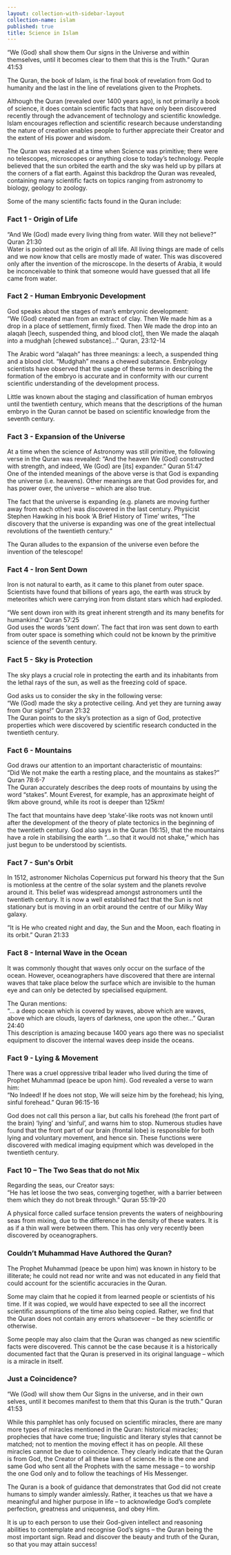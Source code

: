 ```yaml
---
layout: collection-with-sidebar-layout
collection-name: islam
published: true
title: Science in Islam
---
```

“We (God) shall show them Our signs in the Universe and within themselves, until it becomes clear to them that this is the Truth.” Quran 41:53

The Quran, the book of Islam, is the final book of revelation from God to humanity and the last in the line of revelations given to the Prophets.

Although the Quran (revealed over 1400 years ago), is not primarily a book of science, it does contain scientific facts that have only been discovered recently through the advancement of technology and scientific knowledge. Islam encourages reflection and scientific research because understanding the nature of creation enables people to further appreciate their Creator and the extent of His power and wisdom.

The Quran was revealed at a time when Science was primitive; there were no telescopes, microscopes or anything close to today’s technology. People believed that the sun orbited the earth and the sky was held up by pillars at the corners of a flat earth. Against this backdrop the Quran was revealed, containing many scientific facts on topics ranging from astronomy to biology, geology to zoology.

Some of the many scientific facts found in the Quran include:

### Fact 1 - Origin of Life
“And We (God) made every living thing from water. Will they not believe?” Quran 21:30  
Water is pointed out as the origin of all life. All living things are made of cells and we now know that cells are mostly made of water. This was discovered only after the invention of the microscope. In the deserts of Arabia, it would be inconceivable to think that someone would have guessed that all life came from water.

### Fact 2 - Human Embryonic Development
God speaks about the stages of man’s embryonic development:  
“We (God) created man from an extract of clay. Then We made him as a drop in a place of settlement, firmly fixed. Then We made the drop into an alaqah [leech, suspended thing, and blood clot], then We made the alaqah into a mudghah [chewed substance]…” Quran, 23:12-14

The Arabic word “alaqah” has three meanings: a leech, a suspended thing and a blood clot. “Mudghah” means a chewed substance. Embryology scientists have observed that the usage of these terms in describing the formation of the embryo is accurate and in conformity with our current scientific understanding of the development process.

Little was known about the staging and classification of human embryos until the twentieth century, which means that the descriptions of the human embryo in the Quran cannot be based on scientific knowledge from the seventh century.

### Fact 3 - Expansion of the Universe
At a time when the science of Astronomy was still primitive, the following verse in the Quran was revealed:
“And the heaven We (God) constructed with strength, and indeed, We (God) are [its] expander.” Quran 51:47  
One of the intended meanings of the above verse is that God is expanding the universe (i.e. heavens). Other meanings are that God provides for, and has power over, the universe – which are also true.

The fact that the universe is expanding (e.g. planets are moving further away from each other) was discovered in the last century. Physicist Stephen Hawking in his book ‘A Brief History of Time’ writes, “The discovery that the universe is expanding was one of the great intellectual revolutions of the twentieth century.”

The Quran alludes to the expansion of the universe even before the invention of the telescope!

### Fact 4 - Iron Sent Down
Iron is not natural to earth, as it came to this planet from outer space. Scientists have found that billions of years ago, the earth was struck by meteorites which were carrying iron from distant stars which had exploded.

“We sent down iron with its great inherent strength and its many benefits for humankind.” Quran 57:25  
God uses the words ‘sent down’. The fact that iron was sent down to earth from outer space is something which could not be known by the primitive science of the seventh century.

### Fact 5 - Sky is Protection
The sky plays a crucial role in protecting the earth and its inhabitants from the lethal rays of the sun, as well as the freezing cold of space.

God asks us to consider the sky in the following verse:  
“We (God) made the sky a protective ceiling. And yet they are turning away from Our signs!” Quran 21:32  
The Quran points to the sky’s protection as a sign of God, protective properties which were discovered by scientific research conducted in the twentieth century.

### Fact 6 - Mountains
God draws our attention to an important characteristic of mountains:  
“Did We not make the earth a resting place, and the mountains as stakes?” Quran 78:6-7  
The Quran accurately describes the deep roots of mountains by using the word “stakes”. Mount Everest, for example, has an approximate height of 9km above ground, while its root is deeper than 125km!

The fact that mountains have deep ‘stake’-like roots was not known until after the development of the theory of plate tectonics in the beginning of the twentieth century. God also says in the Quran (16:15), that the mountains have a role in stabilising the earth “…so that it would not shake,” which has just begun to be understood by scientists.

### Fact 7 - Sun's Orbit
In 1512, astronomer Nicholas Copernicus put forward his theory that the Sun is motionless at the centre of the solar system and the planets revolve around it. This belief was widespread amongst astronomers until the twentieth century. It is now a well established fact that the Sun is not stationary but is moving in an orbit around the centre of our Milky Way galaxy.

“It is He who created night and day, the Sun and the Moon, each floating in its orbit.” Quran 21:33

### Fact 8 - Internal Wave in the Ocean
It was commonly thought that waves only occur on the surface of the ocean. However, oceanographers have discovered that there are internal waves that take place below the surface which are invisible to the human eye and can only be detected by specialised equipment.

The Quran mentions:  
“… a deep ocean which is covered by waves, above which are waves, above which are clouds, layers of darkness, one upon the other…” Quran 24:40  
This description is amazing because 1400 years ago there was no specialist equipment to discover the internal waves deep inside the oceans.

### Fact 9 - Lying & Movement
There was a cruel oppressive tribal leader who lived during the time of Prophet Muhammad (peace be upon him). God revealed a verse to warn him:  
“No Indeed! If he does not stop, We will seize him by the forehead; his lying, sinful forehead.” Quran 96:15-16

God does not call this person a liar, but calls his forehead (the front part of the brain) ‘lying’ and ‘sinful’, and warns him to stop. Numerous studies have found that the front part of our brain (frontal lobe) is responsible for both lying and voluntary movement, and hence sin. These functions were discovered with medical imaging equipment which was developed in the twentieth century.

### Fact 10 – The Two Seas that do not Mix
Regarding the seas, our Creator says:  
“He has let loose the two seas, converging together, with a barrier between them which they do not break through.” Quran 55:19-20

A physical force called surface tension prevents the waters of neighbouring seas from mixing, due to the difference in the density of these waters. It is as if a thin wall were between them. This has only very recently been discovered by oceanographers.

### Couldn’t Muhammad Have Authored the Quran?
The Prophet Muhammad (peace be upon him) was known in history to be illiterate; he could not read nor write and was not educated in any field that could account for the scientific accuracies in the Quran.

Some may claim that he copied it from learned people or scientists of his time. If it was copied, we would have expected to see all the incorrect scientific assumptions of the time also being copied. Rather, we find that the Quran does not contain any errors whatsoever – be they scientific or otherwise.

Some people may also claim that the Quran was changed as new scientific facts were discovered. This cannot be the case because it is a historically documented fact that the Quran is preserved in its original language – which is a miracle in itself.

### Just a Coincidence?
“We (God) will show them Our Signs in the universe, and in their own selves, until it becomes manifest to them that this Quran is the truth.” Quran 41:53

While this pamphlet has only focused on scientific miracles, there are many more types of miracles mentioned in the Quran: historical miracles; prophecies that have come true; linguistic and literary styles that cannot be matched; not to mention the moving effect it has on people. All these miracles cannot be due to coincidence. They clearly indicate that the Quran is from God, the Creator of all these laws of science. He is the one and same God who sent all the Prophets with the same message – to worship the one God only and to follow the teachings of His Messenger.

The Quran is a book of guidance that demonstrates that God did not create humans to simply wander aimlessly. Rather, it teaches us that we have a meaningful and higher purpose in life – to acknowledge God’s complete perfection, greatness and uniqueness, and obey Him.

It is up to each person to use their God-given intellect and reasoning abilities to contemplate and recognise God’s signs – the Quran being the most important sign. Read and discover the beauty and truth of the Quran, so that you may attain success!
